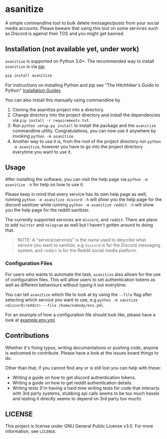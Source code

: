 # asanitize
A simple commandline tool to bulk delete messages/posts from your social media accounts. Please beware that using this tool on some services such as Discord is against their TOS and you might get banned.

## Installation (not available yet, under work)
`asanitize` is supported on Python 3.6+. The recommended way to install `asanitize` is via [pip](https://pypi.org/project/pip/)

```bash
pip install asanitize
```

For instructions on installing Python and pip see "The Hitchhiker's Guide to Python" [Installation Guides](https://docs.python-guide.org/starting/installation/)

You can also install this manually using commandline by

1. Cloning the asanitize project into a directory.
2. Change directory into the project directory and install the dependencies via `pip install -r requirements.txt`.
3. Run `python setup.py install` to install the package and the `asanitize` commandline utility. Congratulations, you can now use it anywhere by invoking `python -m asanitize`.
4. Another way to use it is, from the root of the project directory run `python -m asanitize`, however you have to go into the project directory everytime you want to use it. 

## Usage
After installing the software, you can visit the help page via `python -m asanitize -h` for help on how to use it. 

Please keep in mind that every service has its own help page as well, running `python -m asanitize discord -h` will show you the help page for the discord sanitizer while running `python -m asanitize reddit -h` will show you the help page for the reddit sanitizer.

The currently supported services are `discord`, and `reddit`. There are plans to add `twitter` and `telegram` as well but I haven't gotten around to doing that.

> NOTE: A "service/services" is the name used to describe what service you want to sanitize, e.g `discord` is for the Discord messaging system, and `reddit` is for the Reddit social media platform.

### Configuration Files
For users who wants to automate the task, `asanitize` also allows for the use of configuration files. This will allow users to set authentication tokens as well as different behaviours without typing it out everytime.

You can tell `asanitize` which file to look at by using the `--file` flag after selecting which service you want to use, e.g `python -m sanitize <discord|reddit> --file /home/nobody/env.yml`.

For an example of how a configuration file should look like, please have a look at [example.env.yml](./example.env.yml).

## Contributions
Whether it's fixing typos, writing documentations or pushing code, anyone is welcomed to contribute. Please have a look at the issues board things to do.

Other than that, if you cannot find any or is still lost you can help with these:

- Writing a guide on how to get discord authentication tokens.
- Writing a guide on how to get reddit authentication details.
- Writing tests (I'm having a hard time writing tests for code that interacts with 3rd party systems, stubbing api calls seems to be too much hassle and testing it directly seems to depend on 3rd party too much).

## LICENSE
This project is license under GNU General Public License v3.0. For more information, see `LICENSE`.
